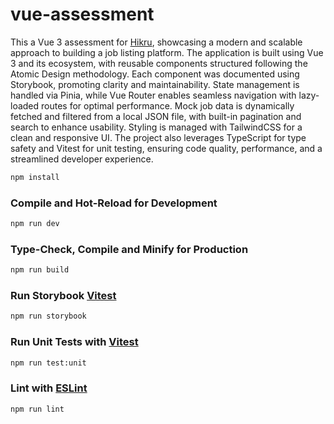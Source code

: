 # vue-assessment

This a Vue 3 assessment for [Hikru](https://www.hikrutech.com/), showcasing a modern and scalable approach to building a job listing platform. The application is built using Vue 3 and its ecosystem, with reusable components structured following the Atomic Design methodology. Each component was documented using Storybook, promoting clarity and maintainability. State management is handled via Pinia, while Vue Router enables seamless navigation with lazy-loaded routes for optimal performance. Mock job data is dynamically fetched and filtered from a local JSON file, with built-in pagination and search to enhance usability. Styling is managed with TailwindCSS for a clean and responsive UI. The project also leverages TypeScript for type safety and Vitest for unit testing, ensuring code quality, performance, and a streamlined developer experience.

```sh
npm install
```

### Compile and Hot-Reload for Development

```sh
npm run dev
```

### Type-Check, Compile and Minify for Production

```sh
npm run build
```

### Run Storybook  [Vitest](https://vitest.dev/)

```sh
npm run storybook
```


### Run Unit Tests with [Vitest](https://vitest.dev/)

```sh
npm run test:unit
```

### Lint with [ESLint](https://eslint.org/)

```sh
npm run lint
```
